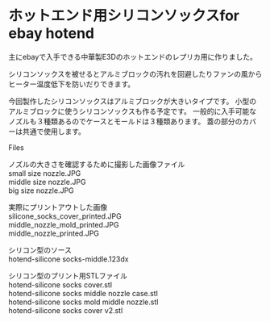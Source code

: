 # ホットエンド用シリコンソックスfor ebay hotend

主にebayで入手できる中華製E3Dのホットエンドのレプリカ用に作りました。  

シリコンソックスを被せるとアルミブロックの汚れを回避したりファンの風から
ヒーター温度低下を防いだりできます。  

今回製作したシリコンソックスはアルミブロックが大きいタイプです。
小型のアルミブロックに使うシリコンソックスも作る予定です。
一般的に入手可能なノズルも３種類あるのでケースとモールドは３種類あります。
蓋の部分のカバーは共通で使用します。  

Files  

ノズルの大きさを確認するために撮影した画像ファイル  
small size nozzle.JPG  
middle size nozzle.JPG  
big size nozzle.JPG  

実際にプリントアウトした画像  
silicone_socks_cover_printed.JPG  
middle_nozzle_mold_printed.JPG  
middle_nozzle_printed.JPG  

シリコン型のソース  
hotend-silicone socks-middle.123dx  

シリコン型のプリント用STLファイル  
hotend-silicone socks cover.stl  
hotend-silicone socks middle nozzle case.stl  
hotend-silicone socks mold middle nozzle.stl  
hotend-silicone socks cover v2.stl  
